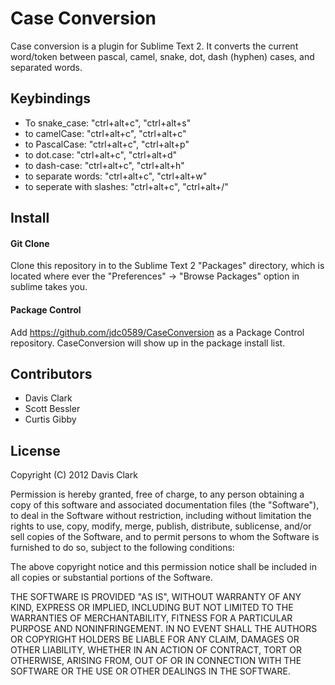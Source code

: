 # Case Conversion
Case conversion is a plugin for Sublime Text 2. It converts the current word/token between pascal, 
camel, snake, dot, dash (hyphen) cases, and separated words.

## Keybindings
- To snake_case:  "ctrl+alt+c", "ctrl+alt+s"  
- to camelCase: "ctrl+alt+c", "ctrl+alt+c"
- to PascalCase: "ctrl+alt+c", "ctrl+alt+p"
- to dot.case: "ctrl+alt+c", "ctrl+alt+d"
- to dash-case: "ctrl+alt+c", "ctrl+alt+h"
- to separate words: "ctrl+alt+c", "ctrl+alt+w"
- to seperate with slashes: "ctrl+alt+c", "ctrl+alt+/"

## Install
#### Git Clone
Clone this repository in to the Sublime Text 2 "Packages" directory, which is located where ever the 
"Preferences" -> "Browse Packages" option in sublime takes you.

#### Package Control
Add https://github.com/jdc0589/CaseConversion as a Package Control repository. CaseConversion will show up in the
package install list.

## Contributors
- Davis Clark
- Scott Bessler
- Curtis Gibby

## License
Copyright (C) 2012 Davis Clark

Permission is hereby granted, free of charge, to any person obtaining a copy of
this software and associated documentation files (the "Software"), to deal in
the Software without restriction, including without limitation the rights to
use, copy, modify, merge, publish, distribute, sublicense, and/or sell copies
of the Software, and to permit persons to whom the Software is furnished to do
so, subject to the following conditions:

The above copyright notice and this permission notice shall be included in all
copies or substantial portions of the Software.

THE SOFTWARE IS PROVIDED "AS IS", WITHOUT WARRANTY OF ANY KIND, EXPRESS OR
IMPLIED, INCLUDING BUT NOT LIMITED TO THE WARRANTIES OF MERCHANTABILITY,
FITNESS FOR A PARTICULAR PURPOSE AND NONINFRINGEMENT. IN NO EVENT SHALL THE
AUTHORS OR COPYRIGHT HOLDERS BE LIABLE FOR ANY CLAIM, DAMAGES OR OTHER
LIABILITY, WHETHER IN AN ACTION OF CONTRACT, TORT OR OTHERWISE, ARISING FROM,
OUT OF OR IN CONNECTION WITH THE SOFTWARE OR THE USE OR OTHER DEALINGS IN THE
SOFTWARE.
